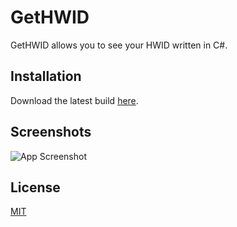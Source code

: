 
# GetHWID

GetHWID allows you to see your HWID written in C#. 


## Installation

Download the latest build [here](https://github.com/xcuzimfna/GetHWID/releases/download/1.0/GetHWID_1.0.exe).
## Screenshots

![App Screenshot](https://i.imgur.com/6a7sy7C.png)


## License

[MIT](https://choosealicense.com/licenses/mit/)

